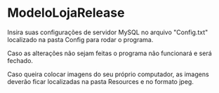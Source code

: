 # ModeloLojaRelease

Insira suas configurações de servidor MySQL no arquivo "Config.txt" localizado na pasta Config para rodar o programa.

Caso as alterações não sejam feitas o programa não funcionará e será fechado.

Caso queira colocar imagens do seu próprio computador, as imagens deverão ficar localizadas na pasta Resources e no formato jpeg.
